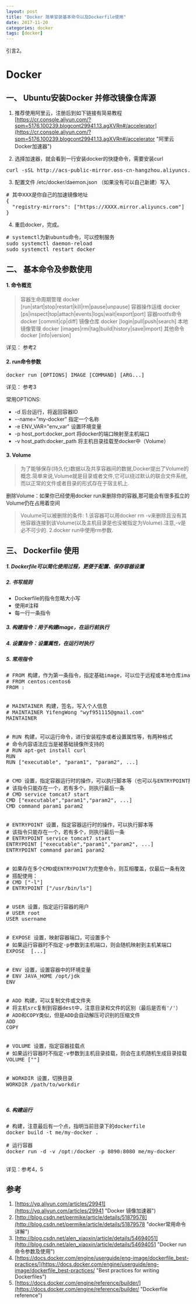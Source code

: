 ```yaml
---
layout: post
title: "Docker 简单安装基本命令以及Dockerfile使用"
date: 2017-11-20
categories: docker
tags: [docker]
---
```


引言2。

<!-- more -->

# Docker

## 一、 Ubuntu安装Docker 并修改镜像仓库源

1. 推荐使用阿里云，注册后到如下链接有简易教程
[https://cr.console.aliyun.com/?spm=5176.100239.blogcont29941.13.agXVRn#/accelerator](https://cr.console.aliyun.com/?spm=5176.100239.blogcont29941.13.agXVRn#/accelerator "阿里云Docker加速器")

2. 选择加速器，就会看到一行安装docker的快捷命令，需要安装curl
<pre lang="shell">
curl -sSL http://acs-public-mirror.oss-cn-hangzhou.aliyuncs.com/docker-engine/internet | sh -
</pre>

3. 配置文件 /etc/docker/daemon.json （如果没有可以自己新建）写入
<pre lang="shell">
# 其中XXX是你自己的加速镜像地址
{
  "registry-mirrors": ["https://XXXX.mirror.aliyuncs.com"]
}
</pre>

4. 重启docker，完成。
<pre lang="shell">
# systemctl为新ubuntu命令，可以控制服务
sudo systemctl daemon-reload
sudo systemctl restart docker
</pre>


## 二、 基本命令及参数使用
#### 1. 命令概览
> 容器生命周期管理
docker [run|start|stop|restart|kill|rm|pause|unpause]
容器操作运维
docker [ps|inspect|top|attach|events|logs|wait|export|port]
容器rootfs命令
docker [commit|cp|diff]
镜像仓库
docker [login|pull|push|search]
本地镜像管理
docker [images|rmi|tag|build|history|save|import]
其他命令
docker [info|version]

详见： 参考2

#### 2. run命令参数
<pre lang="shell">
docker run [OPTIONS] IMAGE [COMMAND] [ARG...] 
</pre>
详见： 参考3

常用OPTIONS:
- -d 后台运行，将返回容器ID
- --name="my-docker" 指定一个名称
- -e ENV_VAR="env_var" 设置环境变量
- -p host_port:docker_port 将docker的端口映射至主机端口
- -v host_path:docker_path 将主机目录挂载至docker中（Volume）

#### 3. Volume
> 为了能够保存(持久化)数据以及共享容器间的数据,Docker提出了Volume的概念.简单来说,Volume就是目录或者文件,它可以绕过默认的联合文件系统,而以正常的文件或者目录的形式存在于宿主机上.

删除Volume：如果你已经使用docker run来删除你的容器,那可能会有很多孤立的Volume仍在占用着空间
> Voulume可以被删除的条件:
1.该容器可以用docker rm -v来删除且没有其他容器连接到该Volume(以及主机目录是也没被指定为Volume).注意,-v是必不可少的.
2.docker run中使用rm参数.


## 三、 Dockerfile 使用
##### 1. Dockerfile可以简化使用过程，更便于配置、保存容器设置

##### 2. 书写规则
- Dockerfile的指令忽略大小写
- 使用#注释
- 每一行一条指令

##### 3. 构建指令：用于构建image，在运行前执行

##### 4. 设置指令：设置属性，在运行时执行

##### 5. 常用指令
<pre lang="shell">
# FROM 构建，作为第一条指令，指定基础image，可以位于远程或本地仓库image
# FROM centos:centos6
FROM <image>:<tag>


# MAINTAINER 构建，签名，写入个人信息
# MAINTAINER YifengWong "wyf951115@gmail.com"
MAINTAINER <name>


# RUN 构建，可以运行命令，进行安装程序或者设置属性等，有两种格式
# 命令内容语法应当是被基础镜像所支持的
# RUN apt-get install curl 
RUN <command>
RUN ["executable", "param1", "param2", ...]


# CMD 设置，指定容器运行时的操作，可以执行脚本等（也可以与ENTRYPOINT搭配使用）
# 该指令只能存在一个，若有多个，则执行最后一条
# CMD service tomcat7 start
CMD ["executable","param1","param2", ...]  
CMD command param1 param2


# ENTRYPOINT 设置，指定容器运行时的操作，可以执行脚本等
# 该指令只能存在一个，若有多个，则执行最后一条
# ENTRYPOINT service tomcat7 start
ENTRYPOINT ["executable","param1","param2", ...]  
ENTRYPOINT command param1 param2


# 如果存在多个CMD或ENTRYPOINT为完整命令，则互相覆盖，仅最后一条有效
# 搭配使用：
# CMD ["-l"]  
# ENTRYPOINT ["/usr/bin/ls"] 


# USER 设置，指定运行容器的用户
# USER root
USER username


# EXPOSE 设置，映射容器端口，可设置多个
# 如果运行容器时不指定-p参数到主机端口，则会随机映射到主机某端口
EXPOSE <port> [<port>...]


# ENV 设置，设置容器中的环境变量
# ENV JAVA_HOME /opt/jdk
ENV <key> <value>


# ADD 构建，可以复制文件或文件夹
# 将主机src复制到容器dest中，注意目录和文件的区别（最后是否有'/'）
# ADD和COPY类似，但是ADD会自动解压可识别的压缩文件
ADD <src> <dest>
COPY <src> <dest>


# VOLUME 设置，指定容器挂载点
# 如果运行容器时不指定-v参数到主机目录挂载，则会在主机随机生成目录挂载
VOLUME ["<mountpoint>"]


# WORKDIR 设置，切换目录
WORKDIR /path/to/workdir


</pre>


##### 6. 构建运行
<pre lang="shell">
# 构建，注意最后有一个点，指明当前目录下的dockerfile
docker build -t me/my-docker . 

# 运行容器
docker run -d -v /opt:/docker -p 8090:8080 me/my-docker 

</pre>


详见：参考4，5


## 参考
1. [https://yq.aliyun.com/articles/29941](https://yq.aliyun.com/articles/29941 "Docker 镜像加速器")
2. [http://blog.csdn.net/permike/article/details/51879578](http://blog.csdn.net/permike/article/details/51879578 "docker常用命令详解")
3. [http://blog.csdn.net/alen_xiaoxin/article/details/54694051](http://blog.csdn.net/alen_xiaoxin/article/details/54694051 "Docker run 命令参数及使用")
4. [https://docs.docker.com/engine/userguide/eng-image/dockerfile_best-practices/](https://docs.docker.com/engine/userguide/eng-image/dockerfile_best-practices/ "Best practices for writing Dockerfiles")
5. [https://docs.docker.com/engine/reference/builder/](https://docs.docker.com/engine/reference/builder/ "Dockerfile reference")